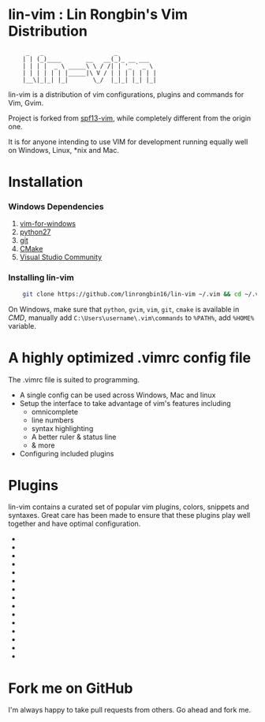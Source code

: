 # lin-vim : Lin Rongbin's Vim Distribution


         _   _                    _
        | | (_)____       __   __(_)_ __ ___
        | | | |  _ \ _____\ \ / /| | '_ ` _ \
        | | | | | | |_____|\ V / | | | | | | |
        |__\|_|_| |_|       \_/  |_|_| |_| |_|



lin-vim is a distribution of vim configurations, plugins and commands for Vim, Gvim.

Project is forked from [spf13-vim](https://github.com/spf13/spf13-vim), while completely different from the origin one.

It is for anyone intending to use VIM for development running equally well on Windows, Linux, \*nix and Mac.

# Installation

### Windows Dependencies

1. [vim-for-windows](https://tuxproject.de/projects/vim/)
2. [python27](https://www.python.org/downloads/release/python-2714/)
3. [git](https://git-scm.com/)
5. [CMake](https://cmake.org/download/)
6. [Visual Studio Community](https://www.visualstudio.com/)

### Installing lin-vim

```bash
    git clone https://github.com/linrongbin16/lin-vim ~/.vim && cd ~/.vim && bash install.sh
```
On Windows, make sure that `python`, `gvim`, `vim`, `git`, `cmake` is available in *CMD*, manually add `C:\Users\username\.vim\commands` to `%PATH%`, add `%HOME%` variable.

# A highly optimized .vimrc config file

The .vimrc file is suited to programming.

 * A single config can be used across Windows, Mac and linux
 * Setup the interface to take advantage of vim's features including
   * omnicomplete
   * line numbers
   * syntax highlighting
   * A better ruler & status line
   * & more
 * Configuring included plugins

# Plugins

lin-vim contains a curated set of popular vim plugins, colors, snippets and syntaxes. Great care has been made to ensure that these plugins play well together and have optimal configuration.

* [Vundle]:https://github.com/gmarik/vundle
* [NERDCommenter]:https://github.com/scrooloose/nerdcommenter
* [NERDTree]:https://github.com/scrooloose/nerdtree
* [ctrlp]:https://github.com/kien/ctrlp.vim
* [solarized]:https://github.com/altercation/vim-colors-solarized
* [Fugitive]:https://github.com/tpope/vim-fugitive
* [Surround]:https://github.com/tpope/vim-surround
* [Tagbar]:https://github.com/majutsushi/tagbar
* [vim-easymotion]:https://github.com/Lokaltog/vim-easymotion
* [YouCompleteMe]:https://github.com/Valloric/YouCompleteMe
* [Tabularize]:https://github.com/godlygeek/tabular
* [EasyMotion]:https://github.com/Lokaltog/vim-easymotion
* [Airline]:https://github.com/bling/vim-airline
* [Powerline]:https://github.com/lokaltog/powerline
* [Powerline Fonts]:https://github.com/Lokaltog/powerline-fonts

# Fork me on GitHub

I'm always happy to take pull requests from others. Go ahead and fork me.
